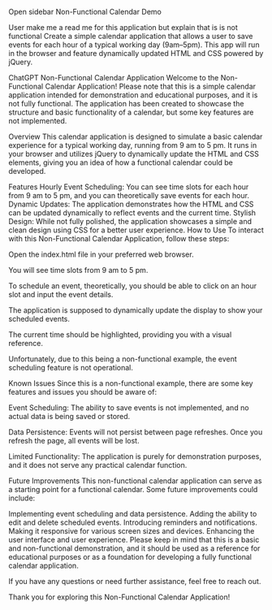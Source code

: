 Open sidebar
Non-Functional Calendar Demo



User
make me a read me for this application but explain that is is not functional Create a simple calendar application that allows a user to save events for each hour of a typical working day (9am–5pm). This app will run in the browser and feature dynamically updated HTML and CSS powered by jQuery.
 

ChatGPT
Non-Functional Calendar Application
Welcome to the Non-Functional Calendar Application! Please note that this is a simple calendar application intended for demonstration and educational purposes, and it is not fully functional. The application has been created to showcase the structure and basic functionality of a calendar, but some key features are not implemented.

Overview
This calendar application is designed to simulate a basic calendar experience for a typical working day, running from 9 am to 5 pm. It runs in your browser and utilizes jQuery to dynamically update the HTML and CSS elements, giving you an idea of how a functional calendar could be developed.

Features
Hourly Event Scheduling: You can see time slots for each hour from 9 am to 5 pm, and you can theoretically save events for each hour.
Dynamic Updates: The application demonstrates how the HTML and CSS can be updated dynamically to reflect events and the current time.
Stylish Design: While not fully polished, the application showcases a simple and clean design using CSS for a better user experience.
How to Use
To interact with this Non-Functional Calendar Application, follow these steps:

Open the index.html file in your preferred web browser.

You will see time slots from 9 am to 5 pm.

To schedule an event, theoretically, you should be able to click on an hour slot and input the event details.

The application is supposed to dynamically update the display to show your scheduled events.

The current time should be highlighted, providing you with a visual reference.

Unfortunately, due to this being a non-functional example, the event scheduling feature is not operational.

Known Issues
Since this is a non-functional example, there are some key features and issues you should be aware of:

Event Scheduling: The ability to save events is not implemented, and no actual data is being saved or stored.

Data Persistence: Events will not persist between page refreshes. Once you refresh the page, all events will be lost.

Limited Functionality: The application is purely for demonstration purposes, and it does not serve any practical calendar function.

Future Improvements
This non-functional calendar application can serve as a starting point for a functional calendar. Some future improvements could include:

Implementing event scheduling and data persistence.
Adding the ability to edit and delete scheduled events.
Introducing reminders and notifications.
Making it responsive for various screen sizes and devices.
Enhancing the user interface and user experience.
Please keep in mind that this is a basic and non-functional demonstration, and it should be used as a reference for educational purposes or as a foundation for developing a fully functional calendar application.

If you have any questions or need further assistance, feel free to reach out.

Thank you for exploring this Non-Functional Calendar Application!
